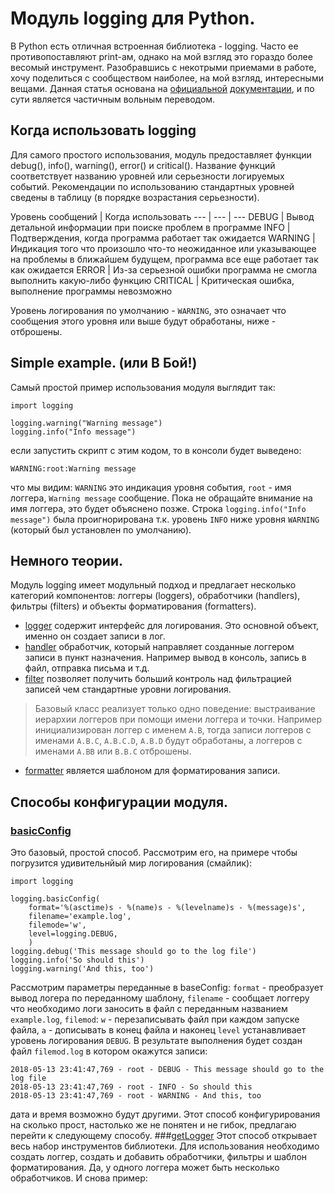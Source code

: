 # Модуль logging для Python.
  В Python есть отличная встроенная библиотека - logging. Часто ее противопоставляют print-ам, однако на мой взгляд это гораздо более весомый инструмент. Разобравшись с некотрыми приемами в работе, хочу поделиться с сообществом наиболее, на мой взгляд, интересными вещами. Данная статья основана на [официальной](https://docs.python.org/3/library/logging.html) [документации](https://docs.python.org/3/howto/logging.html), и по сути является частичным вольным переводом.

## Когда использовать logging
Для самого простого использования, модуль предоставляет функции debug(), info(), warning(), error() и critical(). Название функций соответствует названию уровней или серьезности логируемых событий. Рекомендации по использованию стандартных уровней сведены в таблицу (в порядке возрастания серьезности).

Уровень сообщений | Когда использовать
--- | --- | ---
DEBUG | Вывод детальной информации при поиске проблем в программе
INFO | Подтверждения, когда программа работает так ожидается
WARNING | Индикация того что произошло что-то неожиданное или указывающее на проблемы в ближайшем будущем, программа все еще работает так как ожидается
ERROR | Из-за серьезной ошибки программа не смогла выполнить какую-либо функцию
CRITICAL | Критическая ошибка, выполнение программы невозможно

Уровень логирования по умолчанию - `WARNING`, это означает что сообщения этого уровня или выше будут обработаны, ниже - отброшены.

## Simple example. (или В Бой!)
Самый простой пример использования модуля выглядит так:
```
import logging

logging.warning("Warning message")
logging.info("Info message")
```
если запустить скрипт с этим кодом, то в консоли будет выведено:
```
WARNING:root:Warning message
```
 что мы видим: `WARNING` это индикация уровня события, `root` - имя логгера, `Warning message` сообщение. Пока не обращайте внимание на имя логгера, это будет объяснено позже. Строка `logging.info("Info message")` была проигнорирована т.к. уровень `INFO` ниже уровня `WARNING` (который был установлен по умолчанию).

## Немного теории.
Модуль logging имеет модульный подход и предлагает несколько категорий компонентов: логгеры (loggers), обработчики (handlers), фильтры (filters) и объекты форматирования (formatters).
* [logger](https://docs.python.org/3/library/logging.html#logger-objects) содержит интерфейс для логирования. Это основной объект, именно он создает записи в лог.
* [handler](https://docs.python.org/3/library/logging.html#handler-objects) обработчик, который направляет созданные логгером записи в пункт назначения. Например вывод в консоль, запись в файл, отправка письма и т.д.
* [filter](https://docs.python.org/3/library/logging.html#filter-objects) позволяет получить больший контроль над фильтрацией записей чем стандартные уровни логирования.
> Базовый класс реализует только одно поведение: выстраивание иерархии логгеров при помощи имени логгера и точки. Например инициализирован логгер с именем `A.B`, тогда записи логгеров с именами `A.B.C`, `A.B.C.D`, `A.B.D` будут обработаны, а логгеров с именами `A.BB` или `B.B.C` отброшены.

* [formatter](https://docs.python.org/3/library/logging.html#formatter-objects) является шаблоном для форматирования записи.

## Способы конфигурации модуля.
### [basicConfig](https://docs.python.org/3/library/logging.html#logging.basicConfig)
Это базовый, простой способ. Рассмотрим его, на примере чтобы погрузится удивительнйый мир логирования (смайлик):
```
import logging

logging.basicConfig(
    format='%(asctime)s - %(name)s - %(levelname)s - %(message)s',
    filename='example.log',
    filemode='w',
    level=logging.DEBUG,
    )
logging.debug('This message should go to the log file')
logging.info('So should this')
logging.warning('And this, too')
```
Рассмотрим параметры переданные в baseConfig: `format` - преобразует вывод логера по переданному шаблону, `filename` - сообщает логгеру что необходимо логи заносить в файл с переданным названием `example.log`, `filemod`: `w` - перезаписывать файл при каждом запуске файла, `a` - дописывать в конец файла и наконец `level` устанавливает уровень логирования `DEBUG`. В результате выполнения будет создан файл `filemod.log` в котором окажутся записи:
```
2018-05-13 23:41:47,769 - root - DEBUG - This message should go to the log file
2018-05-13 23:41:47,769 - root - INFO - So should this
2018-05-13 23:41:47,769 - root - WARNING - And this, too
```
дата и время возможно будут другими. Этот способ конфигурирования на сколько прост, настолько же не понятен и не гибок, предлагаю перейти к следующему способу.
###[getLogger](https://docs.python.org/3/library/logging.html#logger-objects)
Этот способ открывает весь набор инструментов библиотеки. Для использования необходимо создать логгер, создать и добавить обработчики, фильтры и шаблон форматирования. Да, у одного логгера может быть несколько обработчиков. И снова пример:
